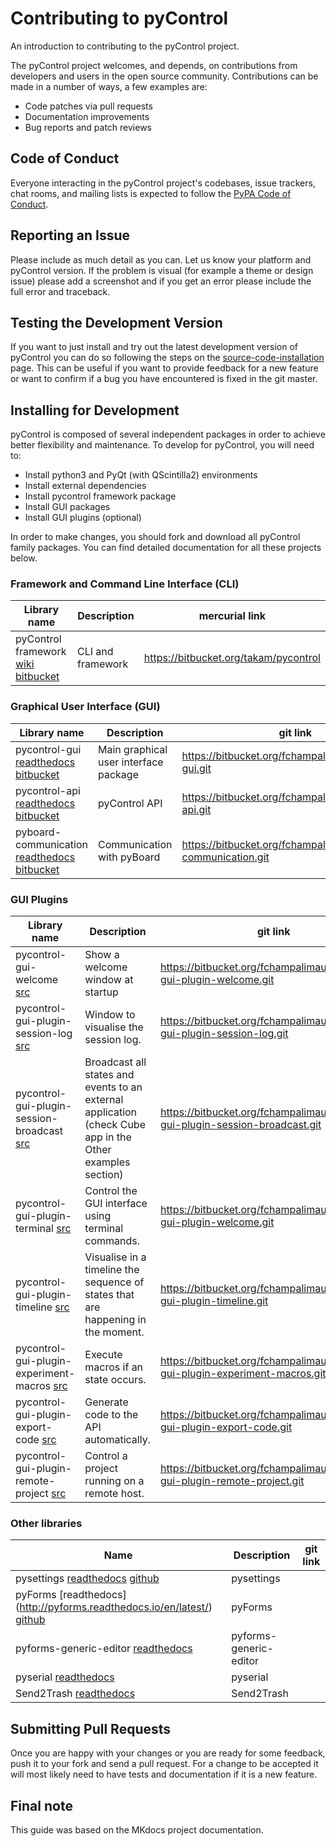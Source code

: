# Contributing to pyControl

An introduction to contributing to the pyControl project.

The pyControl project welcomes, and depends, on contributions from developers and
users in the open source community. Contributions can be made in a number of
ways, a few examples are:

- Code patches via pull requests
- Documentation improvements
- Bug reports and patch reviews

## Code of Conduct

Everyone interacting in the pyControl project's codebases, issue trackers, chat
rooms, and mailing lists is expected to follow the [PyPA Code of Conduct].

## Reporting an Issue

Please include as much detail as you can. Let us know your platform and pyControl
version. If the problem is visual (for example a theme or design issue) please
add a screenshot and if you get an error please include the full error and
traceback.

## Testing the Development Version

If you want to just install and try out the latest development version of
pyControl you can do so following the steps on the [source-code-installation](/user-guide/source-code-installation.md) page. This can be useful if you
want to provide feedback for a new feature or want to confirm if a bug you
have encountered is fixed in the git master.

## Installing for Development

pyControl is composed of several independent packages in order to achieve better flexibility and maintenance. To develop for pyControl, you will need to:

* Install python3 and PyQt (with QScintilla2) environments
* Install external dependencies
* Install pycontrol framework package
* Install GUI packages
* Install GUI plugins (optional)

In order to make changes, you should fork and download all pyControl family packages. You can find detailed documentation for all these projects below.

### Framework and Command Line Interface (CLI)

|Library name|Description| mercurial link |
|---|---|---|
|pyControl framework [wiki](https://bitbucket.org/takam/pycontrol/wiki/Home) [bitbucket](https://bitbucket.org/takam/pycontrol/wiki/Home)| CLI and framework| https://bitbucket.org/takam/pycontrol |

<!---
|[pyControl framework](https://pycontrol-framework.readthedocs.org/)| CLI and framework|
-->

### Graphical User Interface (GUI)

|Library name|Description| git link |
|---|---|---|
|pycontrol-gui [readthedocs](https://pycontrol-gui.readthedocs.org/) [bitbucket](https://bitbucket.org/fchampalimaud/pycontrol-gui)|Main graphical user interface package| https://bitbucket.org/fchampalimaud/pycontrol-gui.git |
|pycontrol-api [readthedocs](https://pycontrol-api.readthedocs.org/) [bitbucket](https://bitbucket.org/fchampalimaud/pycontrol-api)| pyControl API| https://bitbucket.org/fchampalimaud/pycontrol-api.git |
|pyboard-communication [readthedocs](https://pyboard-communication.readthedocs.org/) [bitbucket](https://bitbucket.org/fchampalimaud/pyboard-communication)| Communication with pyBoard | https://bitbucket.org/fchampalimaud/pyboard-communication.git |

### GUI Plugins

|Library name|Description| git link |
|---|---|---|
|pycontrol-gui-welcome [src](https://readthedocs.org/projects/pycontrol-gui-plugin-welcome)|Show a welcome window at startup| https://bitbucket.org/fchampalimaud/pycontrol-gui-plugin-welcome.git |
|pycontrol-gui-plugin-session-log [src](https://bitbucket.org/fchampalimaud/pycontrol-gui-plugin-session-log)|Window to visualise the session log.| https://bitbucket.org/fchampalimaud/pycontrol-gui-plugin-session-log.git |
|pycontrol-gui-plugin-session-broadcast [src](https://bitbucket.org/fchampalimaud/pycontrol-gui-plugin-session-broadcast)|Broadcast all states and events to an external application (check Cube app in the Other examples section)| https://bitbucket.org/fchampalimaud/pycontrol-gui-plugin-session-broadcast.git |
|pycontrol-gui-plugin-terminal [src](https://bitbucket.org/fchampalimaud/pycontrol-gui-plugin-terminal)|Control the GUI interface using terminal commands.| https://bitbucket.org/fchampalimaud/pycontrol-gui-plugin-welcome.git |
|pycontrol-gui-plugin-timeline [src](https://bitbucket.org/fchampalimaud/pycontrol-gui-plugin-timeline)|Visualise in a timeline the sequence of states that are happening in the moment.| https://bitbucket.org/fchampalimaud/pycontrol-gui-plugin-timeline.git |
|pycontrol-gui-plugin-experiment-macros [src](https://bitbucket.org/fchampalimaud/pycontrol-gui-plugin-experiment-macros)|Execute macros if an state occurs.| https://bitbucket.org/fchampalimaud/pycontrol-gui-plugin-experiment-macros.git |
|pycontrol-gui-plugin-export-code [src](https://bitbucket.org/fchampalimaud/pycontrol-gui-plugin-export-code)|Generate code to the API automatically.| https://bitbucket.org/fchampalimaud/pycontrol-gui-plugin-export-code.git |
|pycontrol-gui-plugin-remote-project [src](https://bitbucket.org/fchampalimaud/pycontrol-gui-plugin-remote-project)|Control a project running on a remote host.| https://bitbucket.org/fchampalimaud/pycontrol-gui-plugin-remote-project.git |

### Other libraries

|Name|Description| git link |
|---|---|---|
|pysettings [readthedocs](http://pyforms.readthedocs.io/en/latest/) [github](https://github.com/UmSenhorQualquer/pyforms)| pysettings|
|pyForms [readthedocs] (http://pyforms.readthedocs.io/en/latest/) [github](https://github.com/UmSenhorQualquer/pyforms)|pyForms|
|pyforms-generic-editor [readthedocs](http://pyforms-generic-editor.readthedocs.io/en/latest/)| pyforms-generic-editor |
|pyserial [readthedocs](http://pyserial.readthedocs.io/en/latest/)| pyserial |
|Send2Trash [readthedocs](http://Send2Trash.readthedocs.io/en/latest/)| Send2Trash |


## Submitting Pull Requests

Once you are happy with your changes or you are ready for some feedback, push
it to your fork and send a pull request. For a change to be accepted it will
most likely need to have tests and documentation if it is a new feature.

## Final note
This guide was based on the MKdocs project documentation.

[MkDocs]: http://www.mkdocs.org
[PyPA Code of Conduct]: https://www.pypa.io/en/latest/code-of-conduct/
